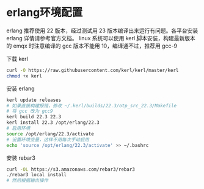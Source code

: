 # erlang环境配置

erlang 推荐使用 22 版本，经过测试用 23 版本编译出来运行有问题。各平台安装 erlang 详情请参考官方文档。 linux 系统可以使用 kerl 脚本安装，构建最新版本的 emqx 时注意编译的 gcc 版本不能用 10，编译通不过，推荐用 gcc-9

下载 kerl

``` bash
curl -O https://raw.githubusercontent.com/kerl/kerl/master/kerl
chmod +x kerl
```

安装 erlang

``` bash
kerl update releases
# 如果直接构建报错，修改 ~/.kerl/builds/22.3/otp_src_22.3/Makefile
# 将 gcc 改为 gcc9
kerl build 22.3 22.3
kerl install 22.3 /opt/erlang/22.3
# 启用环境
source /opt/erlang/22.3/activate
# 设置环境变量，这样不用每次手动启用
echo 'source /opt/erlang/22.3/activate' >> ~/.bashrc
```

安装 rebar3

``` bash
curl -OL https://s3.amazonaws.com/rebar3/rebar3
./rebar3 local install
# 然后根据输出操作
```

<a id="orgeb79a2a"></a>

